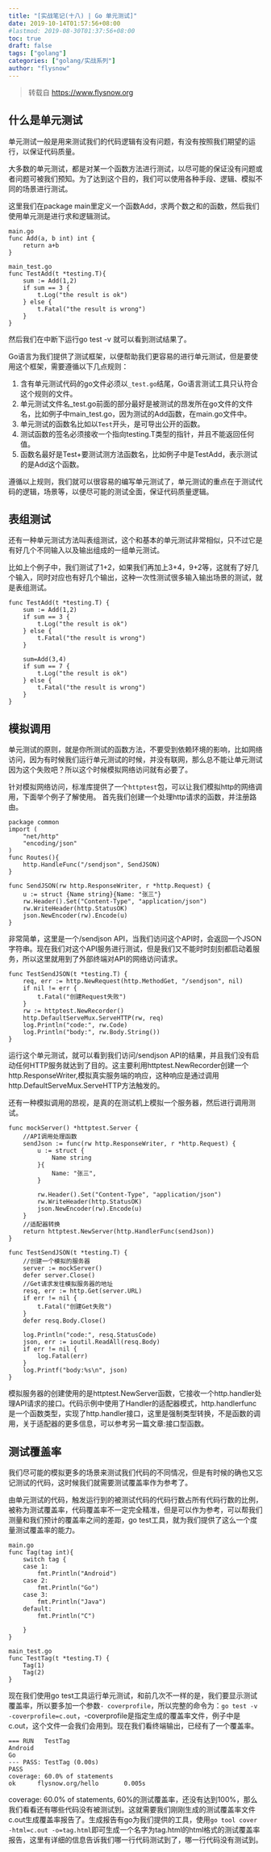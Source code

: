 ```yaml
---
title: "[实战笔记(十八) | Go 单元测试]"
date: 2019-10-14T01:57:56+08:00
#lastmod: 2019-08-30T01:37:56+08:00
toc: true
draft: false
tags: ["golang"]
categories: ["golang/实战系列"]
author: "flysnow"
---
```


>转载自 https://www.flysnow.org

## 什么是单元测试
单元测试一般是用来测试我们的代码逻辑有没有问题，有没有按照我们期望的运行，以保证代码质量。

大多数的单元测试，都是对某一个函数方法进行测试，以尽可能的保证没有问题或者问题可被我们预知。为了达到这个目的，我们可以使用各种手段、逻辑、模拟不同的场景进行测试。

这里我们在package main里定义一个函数Add，求两个数之和的函数，然后我们使用单元测是进行求和逻辑测试。
```
main.go
func Add(a, b int) int {
    return a+b
}
```
```
main_test.go
func TestAdd(t *testing.T){
    sum := Add(1,2)
    if sum == 3 {
        t.Log("the result is ok")
    } else {
        t.Fatal("the result is wrong")
    }
}
```
然后我们在中断下运行go test -v 就可以看到测试结果了。

Go语言为我们提供了测试框架，以便帮助我们更容易的进行单元测试，但是要使用这个框架，需要遵循以下几点规则：

1. 含有单元测试代码的go文件必须以`_test.go`结尾，Go语言测试工具只认符合这个规则的文件。
2. 单元测试文件名_test.go前面的部分最好是被测试的昂发所在go文件的文件名，比如例子中main_test.go，因为测试的Add函数，在main.go文件中。
3. 单元测试的函数名比如以`Test`开头，是可导出公开的函数。
4. 测试函数的签名必须接收一个指向testing.T类型的指针，并且不能返回任何值。
5. 函数名最好是Test+要测试测方法函数名，比如例子中是TestAdd，表示测试的是Add这个函数。

遵循以上规则，我们就可以很容易的编写单元测试了，单元测试的重点在于测试代码的逻辑，场景等，以便尽可能的测试全面，保证代码质量逻辑。

## 表组测试
还有一种单元测试方法叫表组测试，这个和基本的单元测试非常相似，只不过它是有好几个不同输入以及输出组成的一组单元测试。

比如上个例子中，我们测试了1+2，如果我们再加上3+4，9+2等，这就有了好几个输入，同时对应也有好几个输出，这种一次性测试很多输入输出场景的测试，就是表组测试。

```
func TestAdd(t *testing.T) {
	sum := Add(1,2)
	if sum == 3 {
		t.Log("the result is ok")
	} else {
		t.Fatal("the result is wrong")
	}
	
	sum=Add(3,4)
	if sum == 7 {
		t.Log("the result is ok")
	} else {
		t.Fatal("the result is wrong")
	}
}
```
## 模拟调用
单元测试的原则，就是你所测试的函数方法，不要受到依赖环境的影响，比如网络访问，因为有时候我们运行单元测试的时候，并没有联网，那么总不能让单元测试因为这个失败吧？所以这个时候模拟网络访问就有必要了。

针对模拟网络访问，标准库提供了一个`httptest`包，可以让我们模拟http的网络调用，下面举个例子了解使用。
首先我们创建一个处理http请求的函数，并注册路由。
```
package common
import (
    "net/http"
    "encoding/json"
)
func Routes(){
    http.HandleFunc("/sendjson", SendJSON)
}

func SendJSON(rw http.ResponseWriter, r *http.Request) {
    u := struct {Name string}{Name: "张三"}
    rw.Header().Set("Content-Type", "application/json")
    rw.WriteHeader(http.StatusOK)
    json.NewEncoder(rw).Encode(u)
}
```
非常简单，这里是一个/sendjson API，当我们访问这个API时，会返回一个JSON字符串。现在我们对这个API服务进行测试，但是我们又不能时时刻刻都启动着服务，所以这里就用到了外部终端对API的网络访问请求。
```
func TestSendJSON(t *testing.T) {
    req, err := http.NewRequest(http.MethodGet, "/sendjson", nil)
    if nil != err {
        t.Fatal("创建Request失败")
    }
    rw := httptest.NewRecorder()
    http.DefaultServeMux.ServeHTTP(rw, req)
    log.Println("code:", rw.Code)
    log.Println("body:", rw.Body.String())
}
```
运行这个单元测试，就可以看到我们访问/sendjson API的结果，并且我们没有启动任何HTTP服务就达到了目的。这主要利用httptest.NewRecorder创建一个http.ResponseWriter,模拟真实服务端的响应，这种响应是通过调用http.DefaultServeMux.ServeHTTP方法触发的。

还有一种模拟调用的昂视，是真的在测试机上模拟一个服务器，然后进行调用测试。
```
func mockServer() *httptest.Server {
	//API调用处理函数
	sendJson := func(rw http.ResponseWriter, r *http.Request) {
		u := struct {
			Name string
		}{
			Name: "张三",
		}

		rw.Header().Set("Content-Type", "application/json")
		rw.WriteHeader(http.StatusOK)
		json.NewEncoder(rw).Encode(u)
	}
	//适配器转换
	return httptest.NewServer(http.HandlerFunc(sendJson))
}

func TestSendJSON(t *testing.T) {
	//创建一个模拟的服务器
	server := mockServer()
	defer server.Close()
	//Get请求发往模拟服务器的地址
	resq, err := http.Get(server.URL)
	if err != nil {
		t.Fatal("创建Get失败")
	}
	defer resq.Body.Close()

	log.Println("code:", resq.StatusCode)
	json, err := ioutil.ReadAll(resq.Body)
	if err != nil {
		log.Fatal(err)
	}
	log.Printf("body:%s\n", json)
}
```
模拟服务器的创建使用的是httptest.NewServer函数，它接收一个http.handler处理API请求的接口。代码示例中使用了Handler的适配器模式，http.handlerfunc是一个函数类型，实现了http.handler接口，这里是强制类型转换，不是函数的调用，关于适配器的更多信息，可以参考另一篇文章:接口型函数。

## 测试覆盖率
我们尽可能的模拟更多的场景来测试我们代码的不同情况，但是有时候的确也又忘记测试的代码，这时候我们就需要测试覆盖率作为参考了。

由单元测试的代码，触发运行到的被测试代码的代码行数占所有代码行数的比例，被称为测试覆盖率，代码覆盖率不一定完全精准，但是可以作为参考，可以帮我们测量和我们预计的覆盖率之间的差距，go test工具，就为我们提供了这么一个度量测试覆盖率的能力。
```
main.go
func Tag(tag int){
	switch tag {
	case 1:
		fmt.Println("Android")
	case 2:
		fmt.Println("Go")
	case 3:
		fmt.Println("Java")
	default:
		fmt.Println("C")

	}
}
```
```
main_test.go
func TestTag(t *testing.T) {
    Tag(1)
    Tag(2)
}
```
现在我们使用go test工具运行单元测试，和前几次不一样的是，我们要显示测试覆盖率，所以要多加一个参数`- coverprofile`，所以完整的命令为：`go test -v -coverprofile=c.out`，-coverprofile是指定生成的覆盖率文件，例子中是c.out，这个文件一会我们会用到。现在我们看终端输出，已经有了一个覆盖率。
```
=== RUN   TestTag
Android
Go
--- PASS: TestTag (0.00s)
PASS
coverage: 60.0% of statements
ok      flysnow.org/hello       0.005s
```
coverage: 60.0% of statements, 60%的测试覆盖率，还没有达到100%，那么我们看看还有哪些代码没有被测试到。这就需要我们刚刚生成的测试覆盖率文件c.out生成覆盖率报告了。生成报告有go为我们提供的工具，使用`go tool cover -html=c.out -o=tag.html`即可生成一个名字为tag.html的html格式的测试覆盖率报告，这里有详细的信息告诉我们哪一行代码测试到了，哪一行代码没有测试到。
